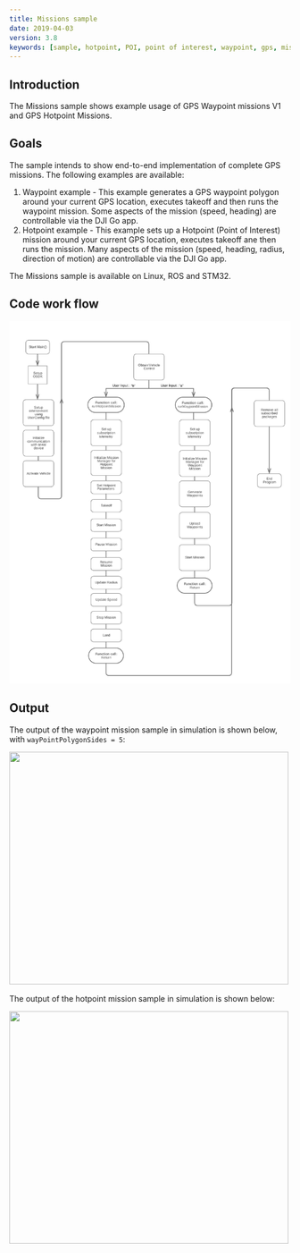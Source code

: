 ```yaml
---
title: Missions sample
date: 2019-04-03
version: 3.8
keywords: [sample, hotpoint, POI, point of interest, waypoint, gps, missions]
---
```


## Introduction

The Missions sample shows example usage of GPS Waypoint missions V1 and GPS Hotpoint Missions.

## Goals

The sample intends to show end-to-end implementation of complete GPS missions. The following examples are available:

1. Waypoint example - This example generates a GPS waypoint polygon around your current GPS location, executes takeoff and then runs the waypoint mission. Some aspects of the mission (speed, heading) are controllable via the DJI Go app.
2. Hotpoint example - This example sets up a Hotpoint (Point of Interest) mission around your current GPS location, executes takeoff ane then runs the mission.  Many aspects of the mission (speed, heading, radius, direction of motion) are controllable via the DJI Go app.

The Missions sample is available on Linux, ROS and STM32.

## Code work flow

[![Mission code workflow](../../images/samples/missions_sample_flowchart.png)](../../images/samples/missions_sample_flowchart.png)

## Output

The output of the waypoint mission sample in simulation is shown below, with `wayPointPolygonSides = 5`:

<img src="../../images/samples/Mission.gif" width="500" height="416" />


The output of the hotpoint mission sample in simulation is shown below:

<img src="../../images/samples/Hotpoint.gif" width="500" height="416" />